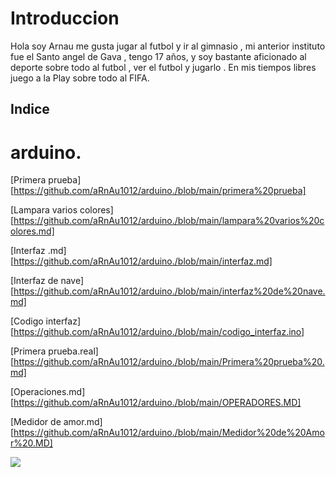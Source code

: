 # Introduccion 

Hola soy Arnau me gusta jugar al futbol y ir al gimnasio , mi anterior instituto fue el Santo angel de Gava , tengo 17 años, y soy bastante aficionado al deporte sobre todo al futbol , ver el futbol y jugarlo . En mis tiempos libres juego a la Play sobre todo al FIFA. 

## Indice

# arduino.

[Primera prueba][https://github.com/aRnAu1012/arduino./blob/main/primera%20prueba]

[Lampara varios colores][https://github.com/aRnAu1012/arduino./blob/main/lampara%20varios%20colores.md]

[Interfaz .md][https://github.com/aRnAu1012/arduino./blob/main/interfaz.md]

[Interfaz de nave][https://github.com/aRnAu1012/arduino./blob/main/interfaz%20de%20nave.md]

[Codigo interfaz][https://github.com/aRnAu1012/arduino./blob/main/codigo_interfaz.ino]

[Primera prueba.real][https://github.com/aRnAu1012/arduino./blob/main/Primera%20prueba%20.md]

[Operaciones.md][https://github.com/aRnAu1012/arduino./blob/main/OPERADORES.MD]

[Medidor de amor.md][https://github.com/aRnAu1012/arduino./blob/main/Medidor%20de%20Amor%20.MD]

![](https://user-images.githubusercontent.com/90753272/143204937-240e9c20-243c-4e18-9d7c-9f30a55dd949.jpg)

